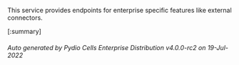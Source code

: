 






This service provides endpoints for enterprise specific features like external connectors.

[:summary]

###### Auto generated by Pydio Cells Enterprise Distribution v4.0.0-rc2 on 19-Jul-2022
